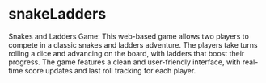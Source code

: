 # snakeLadders
Snakes and Ladders Game: This web-based game allows two players to compete in a classic snakes and ladders adventure. The players take turns rolling a dice and advancing on the board, with ladders that boost their progress. The game features a clean and user-friendly interface, with real-time score updates and last roll tracking for each player.
